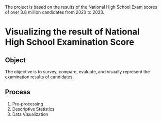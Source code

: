The project is based on the results of the National High School Exam scores of over 3.8 million candidates from 2020 to 2023. 
# Visualizing the result of National High School Examination Score 
## Object 
The objective is to survey, compare, evaluate, and visually represent the examination results of candidates.
## Process
1.  Pre-processing
2.  Descriptive Statistics
3.  Data Visualization 
